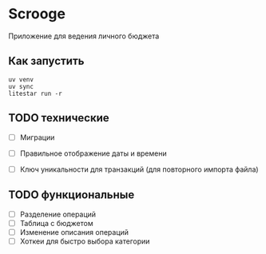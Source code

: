# Scrooge

Приложение для ведения личного бюджета


## Как запустить

```shell
uv venv
uv sync
litestar run -r
```

## TODO технические

- [ ] Миграции
- [ ] Правильное отображение даты и времени
- [ ] Ключ уникальности для транзакций (для повторного импорта файла)


## TODO функциональные

- [ ] Разделение операций
- [ ] Таблица с бюджетом
- [ ] Изменение описания операций
- [ ] Хоткеи для быстро выбора категории